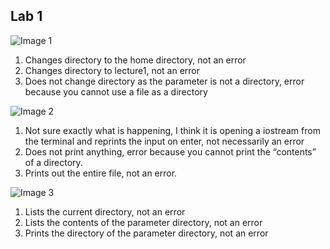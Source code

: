 ## Lab 1

![Image 1](assets/Lab1-1)
1) Changes directory to the home directory, not an error
2) Changes directory to lecture1, not an error
3) Does not change directory as the parameter is not a directory, error because you cannot use a file as a directory

![Image 2](assets/Lab1-2)
1) Not sure exactly what is happening, I think it is opening a iostream from the terminal and reprints the input on enter, not necessarily an error
2) Does not print anything, error because you cannot print the “contents” of a directory.
3) Prints out the entire file, not an error.

![Image 3](assets/Lab1-3)
1) Lists the current directory, not an error
2) Lists the contents of the parameter directory, not an error
3) Prints the directory of the parameter directory, not an error
